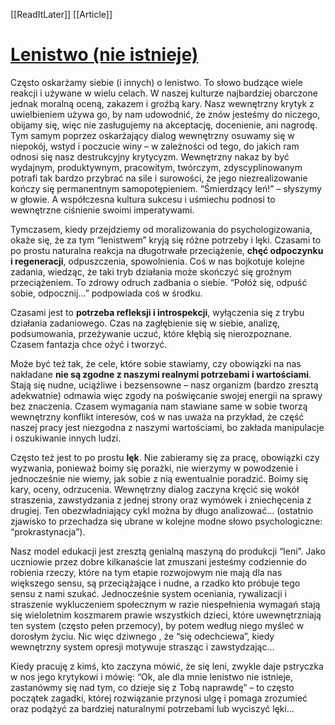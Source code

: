 [[ReadItLater]] [[Article]]

# [Lenistwo (nie istnieje)](https://arche.org.pl/lenistwo-nie-istnieje/)

Często oskarżamy siebie (i innych) o lenistwo. To słowo budzące wiele reakcji i używane w wielu celach. W naszej kulturze najbardziej obarczone jednak moralną oceną, zakazem i groźbą kary. Nasz wewnętrzny krytyk z uwielbieniem używa go, by nam udowodnić, że znów jesteśmy do niczego, obijamy się, więc nie zasługujemy na akceptację, docenienie, ani nagrodę. Tym samym poprzez oskarżający dialog wewnętrzny osuwamy się w niepokój, wstyd i poczucie winy – w zależności od tego, do jakich ram odnosi się nasz destrukcyjny krytycyzm. Wewnętrzny nakaz by być wydajnym, produktywnym, pracowitym, twórczym, zdyscyplinowanym potrafi tak bardzo przybrać na sile i surowości, że jego niezrealizowanie kończy się permanentnym samopotępieniem. “Śmierdzący leń!” – słyszymy w głowie. A współczesna kultura sukcesu i uśmiechu podnosi to wewnętrzne ciśnienie swoimi imperatywami. 

Tymczasem, kiedy przejdziemy od moralizowania do psychologizowania, okaże się, że za tym “lenistwem” kryją się różne potrzeby i lęki. Czasami to po prostu naturalna reakcja na długotrwałe przeciążenie, **chęć odpoczynku i regeneracji**, odpuszczenia, spowolnienia. Coś w nas bojkotuje kolejne zadania, wiedząc, że taki tryb działania może skończyć się groźnym przeciążeniem. To zdrowy odruch zadbania o siebie. “Połóż się, odpuść sobie, odpocznij…” podpowiada coś w środku.

Czasami jest to **potrzeba refleksji i introspekcji**, wyłączenia się z trybu działania zadaniowego. Czas na zagłębienie się w siebie, analizę, podsumowania, przeżywanie uczuć, które kłębią się nierozpoznane. Czasem fantazja chce ożyć i tworzyć. 

Może być też tak, że cele, które sobie stawiamy, czy obowiązki na nas nakładane **nie są zgodne z naszymi realnymi potrzebami i wartościami**. Stają się nudne, uciążliwe i bezsensowne – nasz organizm (bardzo zresztą adekwatnie) odmawia więc zgody na poświęcanie swojej energii na sprawy bez znaczenia. Czasem wymagania nam stawiane same w sobie tworzą wewnętrzny konflikt interesów, coś w nas uważa na przykład, że część naszej pracy jest niezgodna z naszymi wartościami, bo zakłada manipulacje i oszukiwanie innych ludzi.

Często też jest to po prostu **lęk**. Nie zabieramy się za pracę, obowiązki czy wyzwania, ponieważ boimy się porażki, nie wierzymy w powodzenie i jednocześnie nie wiemy, jak sobie z nią ewentualnie poradzić. Boimy się kary, oceny, odrzucenia. Wewnętrzny dialog zaczyna kręcić się wokół straszenia, zawstydzania z jednej strony oraz wymówek i zniechęcenia z drugiej. Ten obezwładniający cykl można by długo analizować… (ostatnio zjawisko to przechadza się ubrane w kolejne modne słowo psychologiczne: “prokrastynacja”).

Nasz model edukacji jest zresztą genialną maszyną do produkcji “leni”. Jako uczniowie przez dobre kilkanaście lat zmuszani jesteśmy codziennie do robienia rzeczy, które na tym etapie rozwojowym nie mają dla nas większego sensu, są przeciążające i nudne, a rzadko kto próbuje tego sensu z nami szukać. Jednocześnie system oceniania, rywalizacji i straszenie wykluczeniem społecznym w razie niespełnienia wymagań stają się wieloletnim koszmarem prawie wszystkich dzieci, które uwewnętrzniają ten system (często pełen przemocy), by potem według niego myśleć w dorosłym życiu. Nic więc dziwnego , że “się odechciewa”, kiedy wewnętrzny system opresji motywuje strasząc i zawstydzając…

Kiedy pracuję z kimś, kto zaczyna mówić, że się leni, zwykle daje pstryczka w nos jego krytykowi i mówię: “Ok, ale dla mnie lenistwo nie istnieje, zastanówmy się nad tym, co dzieje się z Tobą naprawdę” – to często początek zagadki, której rozwiązanie przynosi ulgę i pomaga zrozumieć oraz podążyć za bardziej naturalnymi potrzebami lub wyciszyć lęki…
